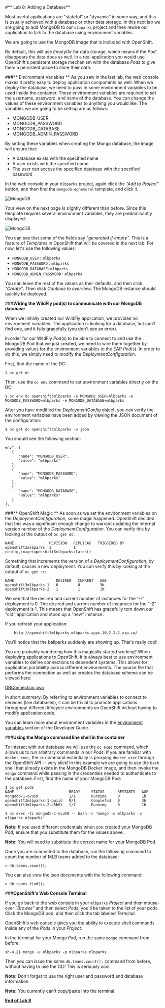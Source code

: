 #** Lab 8: Adding a Database**

Most useful applications are "stateful" or "dynamic" in some way, and this is
usually achieved with a database or other data storage. In this next lab we are
going to add MongoDB to our `mlbparks` project and then rewire our
application to talk to the database using environment variables.

We are going to use the MongoDB image that is included with OpenShift.

By default, this will use *EmptyDir* for data storage, which means if the *Pod*
disappears the data does as well. In a real application you would use
OpenShift's persistent storage mechanism with the database *Pods* to give them a
persistent place to store their data.

###** Environment Variables **
As you saw in the last lab, the web console makes it pretty easy to deploy
application components as well. When we deploy the database, we need to pass in
some environment variables to be used inside the container. These environment
variables are required to set the username, password, and name of the database.
You can change the values of these environment variables to anything you would
like.  The variables we are going to be setting are as follows:

- MONGODB_USER
- MONGODB_PASSWORD
- MONGODB_DATABASE
- MONGODB_ADMIN_PASSWORD

By setting these variables when creating the Mongo database, the image will
ensure that:

- A database exists with the specified name
- A user exists with the specified name
- The user can access the specified database with the specified password

In the web console in your `mlbparks` project, again click the *"Add to
Project"* button, and then find the `mongodb-ephemeral` template, and click it.

![MongoDB](images/mongodb-template.png)

Your view on the next page is slightly different than before. Since this
template requires several environment variables, they are predominantly
displayed:

![MongoDB](images/mongo-template-deploy.png)

You can see that some of the fields say *"generated if empty"*. This is a
feature of *Templates* in OpenShift that will be covered in the next lab. For
now, let's use the following values:

* `MONGODB_USER` : `mlbparks`
* `MONGODB_PASSWORD` : `mlbparks`
* `MONGODB_DATABASE`: `mlbparks`
* `MONGODB_ADMIN_PASSWORD` : `mlbparks`

You can leave the rest of the values as their defaults, and then click
*"Create"*. Then click *Continue to overview*. The MongoDB instance should
quickly be deployed.

###**Wiring the WildFly pod(s) to communicate with our MongoDB database**

When we initially created our WildFly application, we provided no environment
variables. The application is looking for a database, but can't find one, and it
fails gracefully (you don't see an error).

In order for our WildFly *Pod*(s) to be able to connect to and use the MongoDB
Pod that we just created, we need to wire them together by providing values for
the environment variables to the EAP *Pod*(s).  In order to do this, we simply
need to modify the *DeploymentConfiguration*.

First, find the name of the DC:

````
$ oc get dc
````

Then, use the `oc env` command to set environment variables directly on the DC:

````
$ oc env dc openshift3mlbparks -e MONGODB_USER=mlbparks -e MONGODB_PASSWORD=mlbparks -e MONGODB_DATABASE=mlbparks
````

After you have modified the *DeploymentConfig* object, you can verify the environment variables have been added by viewing the JSON document of the configuration:

````
$ oc get dc openshift3mlbparks -o json
````

You should see the following section:

````
env": [
   {
      "name": "MONGODB_USER",
      "value": "mlbparks"
   },
   {
      "name": "MONGODB_PASSWORD",
      "value": "mlbparks"
   },
   {
      "name": "MONGODB_DATABASE",
      "value": "mlbparks"
   }
],
````

###** OpenShift Magic **
As soon as we set the environment variables on the *DeploymentConfiguration*, some
magic happened. OpenShift decided that this was a significant enough change to
warrant updating the internal version number of the *DeploymentConfiguration*. You
can verify this by looking at the output of `oc get dc`:

````
NAME                REVISION   REPLICAS   TRIGGERED BY
openshift3mlbparks  2          1          config,image(openshift3mlbparks:latest)
````

Something that increments the version of a *DeploymentConfiguration*, by default,
causes a new deployment. You can verify this by looking at the output of `oc get
rc`:

````
NAME                   DESIRED   CURRENT   AGE
openshift3mlbparks-1   0         0         3h
openshift3mlbparks-2   1         1         1h
````

We see that the desired and current number of instances for the "-1" deployment is 0. The desired and current number of instances for the "-2" deployment is 1. This means that OpenShift has gracefully torn down
our "old" application and stood up a "new" instance.

If you refresh your application:

````
    http://openshift3mlbparks-mlbparks.apps.10.2.2.2.xip.io/
````

You'll notice that the ballparks suddenly are showing up. That's really cool!

You are probably wondering how this magically started working? When deploying
applications to OpenShift, it is always best to use environment variables to
define connections to dependent systems.  This allows for application
portability across different environments.  The source file that performs the
connection as well as creates the database schema can be viewed here:

[DBConnection.java](http://gitlab.apps.10.2.2.2.xip.io/dev/openshift3mlbparks/blob/master/src/main/java/org/openshift/mlbparks/mongo/DBConnection.java)

In short summary: By referring to environment variables to connect to services
(like databases), it can be trivial to promote applications throughout different
lifecycle environments on OpenShift without having to modify application code.

You can learn more about environment variables in the [environment
variables](https://docs.openshift.org/latest/dev_guide/environment_variables.html)
section of the Developer Guide.

###**Using the Mongo command line shell in the container**

To interact with our database we will use the `oc exec` command, which allows us
to run arbitrary commands in our *Pods*. If you are familiar with `docker exec`,
the `oc` command essentially is proxying `docker exec` through the OpenShift API
-- very slick! In this example we are going to use the `bash` shell that already
exists in the MongoDB Docker image, and then invoke the `mongo` command while
passing in the credentials needed to authenticate to the database. First, find
the name of your MongoDB Pod:

````
$ oc get pods
NAME                         READY     STATUS      RESTARTS   AGE
mongodb-1-ovu50              1/1       Running     0          1h
openshift3mlbparks-1-build   0/1       Completed   0          3h
openshift3mlbparks-2-c5b6k   1/1       Running     0          1h

$ oc exec -ti mongodb-1-ovu50 -- bash -c 'mongo -u mlbparks -p mlbparks mlbparks'
````

**Note:** If you used different credentials when you created your MongoDB Pod,
ensure that you substitute them for the values above.

**Note:** You will need to substitute the correct name for your MongoDB Pod.

Once you are connected to the database, run the following command to count the number of MLB teams added to the database:

````
> db.teams.count();
````

You can also view the json documents with the following command:

````
> db.teams.find();
````

###**OpenShift's Web Console Terminal**

If you go back to the web console in your `mlbparks` *Project* and then
mouse-over *"Browse"* and then select *Pods*, you'll be taken to the list of
your pods. Click the MongoDB pod, and then click the tab labeled *Terminal*.

OpenShift's web console gives you the ability to execute shell commands inside
any of the *Pods* in your *Project*.

In the terminal for your Mongo *Pod*, run the same `mongo` command from before:

````
sh-4.2$ mongo -u mlbparks -p mlbparks mlbparks
````

Then you can issue the same `db.teams.count();` command from before, without
having to use the CLI! This is seriously cool.

**Note:** Don't forget to use the right user and password and database
information.

**Note:** You currently can't copy/paste into the terminal.

**[End of Lab 8](/)**
